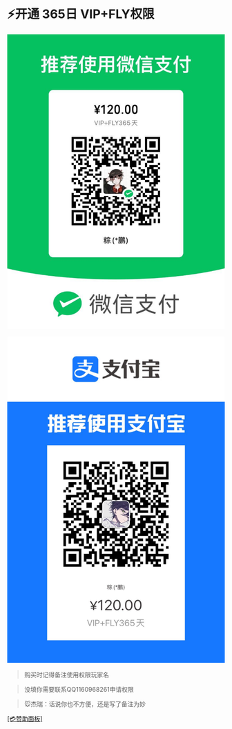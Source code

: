 # ⚡开通 365日 VIP+FLY权限

![img](vip/w365vf.png)

![img](vip/z365vf.png)

> 购买时记得备注使用权限玩家名

> 没填你需要联系QQ1160968261申请权限

> 🐭杰瑞：话说你也不方便，还是写了备注为妙

[[💳赞助面板]](zz.md)